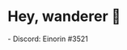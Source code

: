 <h1>Hey, wanderer 👋</h1>
 <div style="text-align: justify;>Hi, I’m Ronnie, AKA as @Einorin and In the future, my ambition is to become a data scientist, utilizing my skills in data analysis and machine learning to uncover valuable insights. However, for now, I will begin my professional journey as a web developer, honing my programming expertise and building innovative web applications. I am eager to climb the ladder of success, continuously expanding my knowledge and skills, as I steadily progress towards my ultimate goal of becoming a data scientist. If you ever need help related to Python, don't hesitate to reach out! I would be more than happy to assist you.
</div>
- 👀 I’m interested in ... Data science 
- 🌱 I’m currently learning ... Web development 
- 💞️ I’m looking to collaborate on ... Python-related problems, Whether it involves debugging code, implementing algorithms, or working on specific Python projects, I'm here to lend a hand.
- 📫 You can easily get in touch with me by reaching out through the following contact information below: 
- Facebook : https://www.facebook.com/ronniebunao001/ </br>
- ✉️ Gmail : ronniebuna001@gmail.com </br>
<img src="https://camo.githubusercontent.com/571384769c09e0c66b45e39b5be70f68f552db3e2b2311bc2064f0d4a9f5983b/68747470733a2f2f696d672e736869656c64732e696f2f62616467652f476d61696c2d4431343833363f7374796c653d666f722d7468652d6261646765266c6f676f3d676d61696c266c6f676f436f6c6f723d7768697465" height="25" data-canonical-src="https://img.shields.io/badge/Gmail-D14836?style=for-the-badge&amp;logo=gmail&amp;logoColor=white" style="max-width: 100%;">
- Discord: Einorin #3521

<!---
Einorin/Einorin is a ✨ special ✨ repository because its `README.md` (this file) appears on your GitHub profile.
You can click the Preview link to take a look at your changes.
--->
